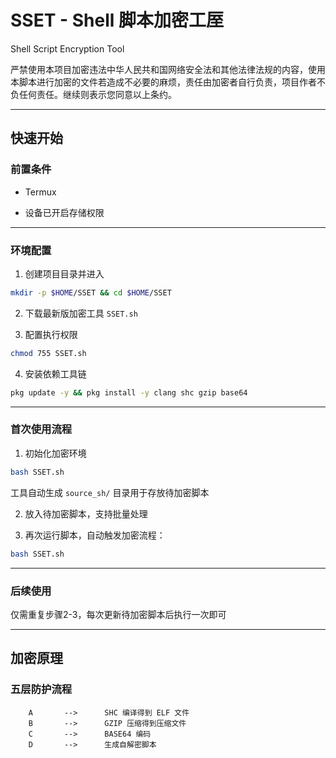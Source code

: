 # SSET - Shell 脚本加密工厔

Shell Script Encryption Tool

严禁使用本项目加密违法中华人民共和国网络安全法和其他法律法规的内容，使用本脚本进行加密的文件若造成不必要的麻烦，责任由加密者自行负责，项目作者不负任何责任。继续则表示您同意以上条约。

---

## 快速开始

### 前置条件

- Termux

- 设备已开启存储权限

---

### 环境配置

1. 创建项目目录并进入

  ```bash
  mkdir -p $HOME/SSET && cd $HOME/SSET
  ```

2. 下载最新版加密工具 `SSET.sh`

3. 配置执行权限

  ```bash
  chmod 755 SSET.sh
  ```

4. 安装依赖工具链

  ```bash
  pkg update -y && pkg install -y clang shc gzip base64
  ```

---

### 首次使用流程

1. 初始化加密环境

  ```bash
  bash SSET.sh
  ```

  工具自动生成 `source_sh/` 目录用于存放待加密脚本

2. 放入待加密脚本，支持批量处理

3. 再次运行脚本，自动触发加密流程：

  ```bash
  bash SSET.sh
  ```

---

### 后续使用

仅需重复步骤2-3，每次更新待加密脚本后执行一次即可

---

## 加密原理

### 五层防护流程

```
    A       -->      SHC 编译得到 ELF 文件
    B       -->      GZIP 压缩得到压缩文件
    C       -->      BASE64 编码
    D       -->      生成自解密脚本
```
